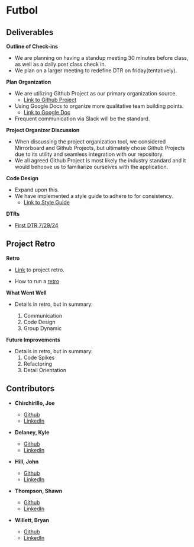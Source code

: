 # Futbol

## Deliverables

**Outline of Check-ins**

* We are planning on having a standup meeting 30 minutes before class, as well as a daily post class check in.
* We plan on a larger meeting to redefine DTR on friday(tentatively).

**Plan Organization**
* We are utilizing Github Project as our primary organization source.
    * [Link to Github Project](https://github.com/users/kylomite/projects/3/views/1)
* Using Google Docs to organize more qualitative team building points.
    * [Link to Google Doc](https://docs.google.com/document/d/15GMwPuLY4e56yfuwuGLphfTAbCh9uTJGeSz-cAkhpqg/edit)
* Frequent communication via Slack will be the standard.

**Project Organizer Discussion**
* When discussing the project organization tool, we considered Mirrorboard and Github Projects, but ultimately chose Github Projects due to its utility and seamless integration with our repository.
* We all agreed Github Project is most likely the industry standard and it would behoove us to familiarize ourselves with the application.

**Code Design**
* Expand upon this.
* We have implemented a style guide to adhere to for consistency.
    * [Link to Style Guide](https://docs.google.com/document/d/1AS3GIR84IMyoNUbN8eiSnuM3o6o9fscvlKvjhJSxokc/edit)

**DTRs**

* [First DTR 7/29/24](https://docs.google.com/document/d/1HEdpmbyhJbeJtJJ8pkOvZ5zeb07FeqkCZlBai6aSP0s/edit)

## Project Retro

**Retro**

* [Link](https://docs.google.com/document/d/1HEdpmbyhJbeJtJJ8pkOvZ5zeb07FeqkCZlBai6aSP0s/edit) to project retro.

* How to run a [retro](https://www.atlassian.com/team-playbook/plays/retrospective)

**What Went Well**

* Details in retro, but in summary:

    1. Communication
    1. Code Design
    1. Group Dynamic

**Future Improvements**

* Details in retro, but in summary:
    1. Code Spikes
    1. Refactoring
    1. Detail Orientation

## Contributors

* **Chirchirillo, Joe**
    * [Github](https://github.com/jchirch)
    * [LinkedIn](https://www.linkedin.com/in/joe-chirchirillo-a73b09318/)

* **Delaney, Kyle**
    * [Github](https://github.com/kylomite)
    * [LinkedIn](https://www.linkedin.com/in/kyle-delaney-115164172/edit/forms/next-action/after-connect-add-position/)

* **Hill, John**
    * [Github](https://github.com/jphill19)
    * [LinkedIn](https://www.linkedin.com/in/john-hill-309715245/)

* **Thompson, Shawn**
    * [Github](https://github.com/SThompson05)
    * [LinkedIn](https://www.linkedin.com/in/shawn-thompson-16956267/)

* **Willett, Bryan**
    * [Github](https://github.com/bwillett2003)
    * [LinkedIn](https://www.linkedin.com/in/bryan-willett-063060321/)


